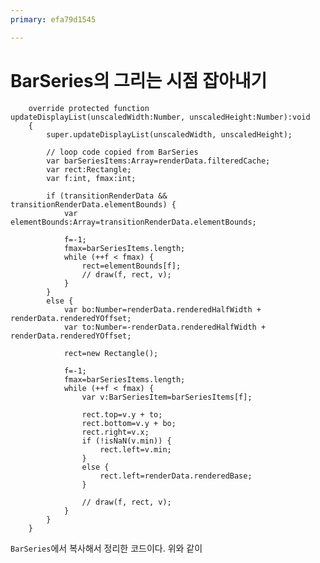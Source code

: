 ```yaml
---
primary: efa79d1545

---
```


# BarSeries의 그리는 시점 잡아내기

		override protected function updateDisplayList(unscaledWidth:Number, unscaledHeight:Number):void
		{
			super.updateDisplayList(unscaledWidth, unscaledHeight);

			// loop code copied from BarSeries
			var barSeriesItems:Array=renderData.filteredCache;
			var rect:Rectangle;
			var f:int, fmax:int;

			if (transitionRenderData && transitionRenderData.elementBounds) {
				var elementBounds:Array=transitionRenderData.elementBounds;

				f=-1;
				fmax=barSeriesItems.length;
				while (++f < fmax) {
					rect=elementBounds[f];
					// draw(f, rect, v);
				}
			}
			else {
				var bo:Number=renderData.renderedHalfWidth + renderData.renderedYOffset;
				var to:Number=-renderData.renderedHalfWidth + renderData.renderedYOffset;

				rect=new Rectangle();

				f=-1;
				fmax=barSeriesItems.length;
				while (++f < fmax) {
					var v:BarSeriesItem=barSeriesItems[f];

					rect.top=v.y + to;
					rect.bottom=v.y + bo;
					rect.right=v.x;
					if (!isNaN(v.min)) {
						rect.left=v.min;
					}
					else {
						rect.left=renderData.renderedBase;
					}

					// draw(f, rect, v);
				}
			}
		}

`BarSeries`에서 복사해서 정리한 코드이다. 위와 같이 
